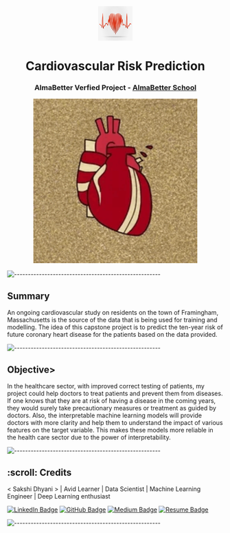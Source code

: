 <p align="center"> 
  <img src="image/ml.jpg"  alt="..."width="80px" height="80px">
</p>
<h1 align="center"> Cardiovascular Risk Prediction </h1>
<h3 align="center"> AlmaBetter Verfied Project - <a href="https://www.almabetter.com/"> AlmaBetter School </a> </h5>

<p align="center"> 
<img src="gif/newimage.gif" alt="Animated gif Cardiovascular Risk Prediction Image" height="382px">
</p>

![-----------------------------------------------------](https://raw.githubusercontent.com/andreasbm/readme/master/assets/lines/rainbow.png)

<h2> Summary</h2>
<p>
An ongoing cardiovascular study on residents on the town of Framingham, Massachusetts is the source of the data that is being used for training and modelling. The idea of this capstone project is to predict the ten-year risk of future coronary heart disease for the patients based on the data provided.
<p>

![-----------------------------------------------------](https://raw.githubusercontent.com/andreasbm/readme/master/assets/lines/rainbow.png)

<h2>Objective></h2>
<p>
In the healthcare sector, with improved correct testing of patients, my project could help doctors to treat patients and prevent them from diseases. If one knows that they are at risk of having a disease in the coming years, they would surely take precautionary measures or treatment as guided by doctors. Also, the interpretable machine learning models will provide doctors with more clarity and help them to understand the impact of various features on the target variable. This makes these models more reliable in the health care sector due to the power of interpretability.
</p>

![-----------------------------------------------------](https://raw.githubusercontent.com/andreasbm/readme/master/assets/lines/rainbow.png)

<!-- CREDITS -->
<h2 id="credits"> :scroll: Credits</h2>

< Sakshi Dhyani > | Avid Learner | Data Scientist | Machine Learning Engineer | Deep Learning enthusiast

[![LinkedIn Badge](https://img.shields.io/badge/LinkedIn-0077B5?style=for-the-badge&logo=linkedin&logoColor=white)](https://www.linkedin.com/in/sakshi-dhyani/)
[![GitHub Badge](https://img.shields.io/badge/GitHub-100000?style=for-the-badge&logo=github&logoColor=white)](https://github.com/sakshidhyani/)
[![Medium Badge](https://img.shields.io/badge/Medium-1DA1F2?style=for-the-badge&logo=medium&logoColor=white)](https://medium.com/@sakshidhyani73)
[![Resume Badge](https://img.shields.io/badge/resume-0077B5?style=for-the-badge&logo=resume&logoColor=white)](https://drive.google.com/file/d/18RNB9gfJhK55rripg1P_3dgwcPUuM0xl/view?usp=sharing)

![-----------------------------------------------------](https://raw.githubusercontent.com/andreasbm/readme/master/assets/lines/rainbow.png)

